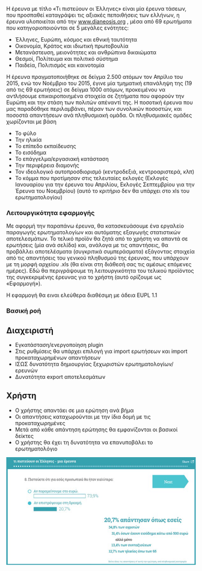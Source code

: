 Η έρευνα με τίτλο «Τι πιστεύουν οι Έλληνες» είναι μία έρευνα τάσεων, που προσπαθεί καταγράψει τις αξιακές πεποιθήσεις των ελλήνων, η έρευνα υλοποιείται από την www.dianeosis.org ,  μέσα από 69 ερωτήματα που κατηγοριοποιούνται σε 5 μεγάλες ενότητες:  
* Έλληνες, Ευρώπη, κόσμος και εθνική ταυτότητα
* Οικονομία, Κράτος και ιδιωτική πρωτοβουλία
* Μετανάστευση, μειονότητες και ανθρώπινα δικαιώματα
* Θεσμοί, Πολίτευμα και πολιτικό σύστημα
* Παιδεία, Πολιτισμός και καινοτομία

Η έρευνα πραγματοποιήθηκε σε δείγμα 2.500 ατόμων τον Απρίλιο του 2015, ενώ τον Νοέμβριο του 2015, έγινε μία τμηματική επανάληψη της (19 από τις 69 ερωτήσεις) σε δείγμα 1000 ατόμων, προκειμένου να αντλήσουμε επικαιροποιημένα στοιχεία σε ζητήματα που αφορούν την Ευρώπη και την στάση των πολιτών απέναντί της. Η ποσοτική έρευνα που μας παραδόθηκε περιλαμβάνει, πέραν των συνολικών ποσοστών, και ποσοστά απαντήσεων ανά πληθυσμιακή ομάδα. Οι πληθυσμιακές ομάδες χωρίζονται με βάση 
* Το φύλο
* Την ηλικία
* Το επίπεδο εκπαίδευσης
* Το εισόδημα
* Το επάγγελμα/εργασιακή κατάσταση
* Την περιφέρεια διαμονής
* Τον ιδεολογικό αυτοπροσδιορισμό (κεντροδεξιά, κεντροαριστερά, κλπ)
* Το κόμμα που προτίμησαν στις τελευταίες εκλογές (Εκλογές Ιανουαρίου για την έρευνα του Απριλίου, Εκλογές Σεπτεμβρίου για την Έρευνα του Νοεμβρίου) (αυτό το κριτήριο δεν θα υπάρχει στο xls του ερωτηματολογίου) 

### Λειτουργικότητα εφαρμογής
Με αφορμή την παραπάνω έρευνα, θα κατασκευάσουμε ένα εργαλείο παραγωγής ερωτηματολογίων και αυτόματης εξαγωγής στατιστικών αποτελεσμάτων. Το τελικό προϊόν θα ζητά από το χρήστη να απαντά σε ερωτήσεις (μία ανά σελίδα) και, ανάλογα με τις απαντήσεις, θα προβάλλει αποτελέσματα (συγκριτικά συμπεράσματα) εξάγοντας στοιχεία από τις απαντήσεις του γενικού πληθυσμού της έρευνας, που υπάρχουν με τη μορφή αρχείου .xls (θα είναι στη διάθεσή σας τις αμέσως επόμενες ημέρες). 
Εδώ θα περιγράψουμε τη λειτουργικότητα του τελικού προϊόντος της συγκεκριμένης έρευνας για το χρήστη (αυτό ορίζουμε ως «Εφαρμογή»). 

H εφαρμογή θα ειναι ελεύθερα διαθέσιμη με άδεια EUPL 1.1

### Βασική ροή
## Διαχειριστή
* Εγκατάσταση/ενεργοποίηση plugin
* Στις ρυθμίσεις θα υπάρχει επιλογή για import ερωτήσεων και import προκαταχωρημένων απαντήσεων
* ΙΣΩΣ δυνατότητα δημιουργίας ξεχωριστών ερωτηματολογίων/ερευνών
* Δυνατότητα export αποτελεσμάτων

## Χρήστη
* Ο χρήστης απαντάει σε μια ερώτηση ανά βήμα
* Οι απαντήσεις καταχωρούνται με την ίδια δομή με τις προκαταχωρημένες
* Μετά από κάθε απάντηση ερώτησης θα εμφανίζονται οι βασικοί δείκτες
* Ο χρήστης θα έχει τη δυνατότητα να επανυποβάλει το ερωτηματολόγιο

![Mockup](web/img/poq-mockup.png?raw=true "Mockup")
